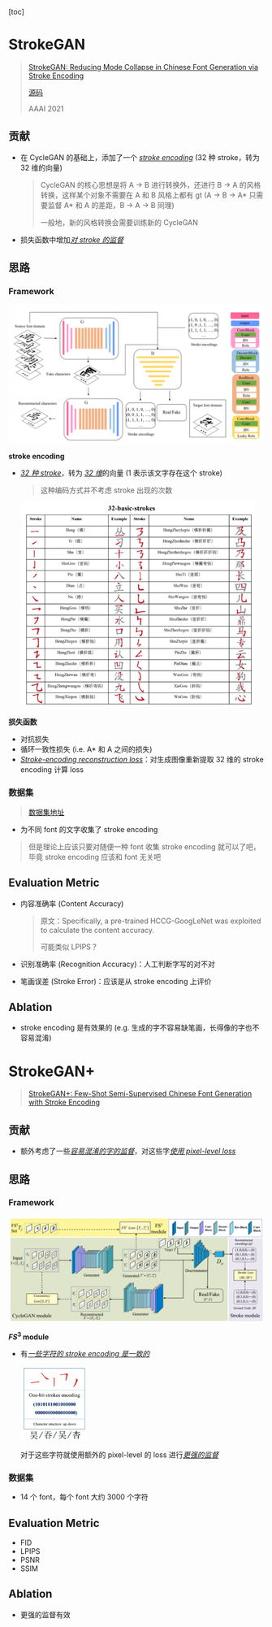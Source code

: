 [toc]

# StrokeGAN

> [StrokeGAN: Reducing Mode Collapse in Chinese Font Generation via Stroke Encoding](https://arxiv.org/abs/2012.08687)
>
> [源码](https://github.com/JinshanZeng/StrokeGAN)
>
> AAAI 2021

## 贡献

- 在 CycleGAN 的基础上，添加了一个 <u>*stroke encoding*</u> (32 种 stroke，转为 32 维的向量)

  > CycleGAN 的核心思想是将 A -> B 进行转换外，还进行 B -> A 的风格转换，这样某个对象不需要在 A 和 B 风格上都有 gt (A -> B -> A* 只需要监督 A* 和 A 的差距，B -> A -> B 同理)
  >
  > 一般地，新的风格转换会需要训练新的 CycleGAN

- 损失函数中增加<u>*对 stroke 的监督*</u>





## 思路

### Framework

<img src="assets/image-20250225175201745.png" alt="image-20250225175201745" style="zoom:50%;" />

**stroke encoding**

- <u>*32 种 stroke*</u>，转为 <u>*32 维*</u>的向量 (1 表示该文字存在这个 stroke)

  > 这种编码方式并不考虑 stroke 出现的次数

  <img src="assets/image-20250225175430717.png" alt="image-20250225175430717" style="zoom: 67%;" />

**损失函数**

- 对抗损失
- 循环一致性损失 (i.e. A* 和 A 之间的损失)
- <u>*Stroke-encoding reconstruction loss*</u>：对生成图像重新提取 32 维的 stroke encoding 计算 loss

### 数据集

> [数据集地址](https://github.com/JinshanZeng/Stroke_Based_Chinese_Character_Generation_Dataset)

- 为不同 font 的文字收集了 stroke encoding

> 但是理论上应该只要对随便一种 font 收集 stroke encoding 就可以了吧，毕竟 stroke encoding 应该和 font 无关吧



## Evaluation Metric

- 内容准确率 (Content Accuracy)

  > 原文：Specifically, a pre-trained HCCG-GoogLeNet was exploited to calculate the content accuracy.
  >
  > 可能类似 LPIPS？

- 识别准确率 (Recognition Accuracy)：人工判断字写的对不对

- 笔画误差 (Stroke Error)：应该是从 stroke encoding 上评价



## Ablation

- stroke encoding 是有效果的 (e.g. 生成的字不容易缺笔画，长得像的字也不容易混淆)





# StrokeGAN+

> [StrokeGAN+: Few-Shot Semi-Supervised Chinese Font Generation with Stroke Encoding](https://arxiv.org/abs/2211.06198)

## 贡献

- 额外考虑了一些<u>*容易混淆的字的监督*</u>，对这些字<u>*使用 pixel-level loss*</u>



## 思路

### Framework

<img src="assets/image-20250228224010296.png" alt="image-20250228224010296" style="zoom:50%;" />

**$FS^3$ module**

- 有<u>*一些字符的 stroke encoding 是一致的*</u>

  <img src="assets/image-20250228224128636.png" alt="image-20250228224128636" style="zoom: 35%;" />

  对于这些字符就使用额外的 pixel-level 的 loss 进行<u>*更强的监督*</u>



### 数据集

- 14 个 font，每个 font 大约 3000 个字符



## Evaluation Metric

- FID
- LPIPS
- PSNR
- SSIM



## Ablation

- 更强的监督有效